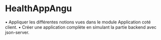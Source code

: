 # HealthAppAngu
• Appliquer les différentes notions vues dans le module Application  coté client.  • Créer une application complète en simulant la partie backend avec  json-server.  
